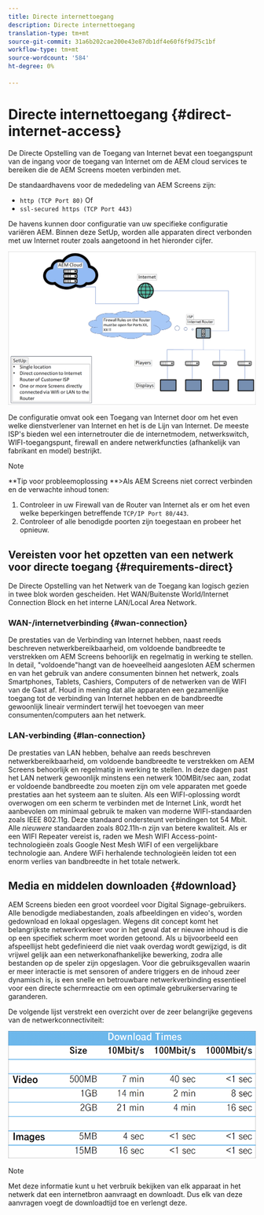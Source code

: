 ```yaml
---
title: Directe internettoegang
description: Directe internettoegang
translation-type: tm+mt
source-git-commit: 31a6b202cae200e43e87db1df4e60f6f9d75c1bf
workflow-type: tm+mt
source-wordcount: '584'
ht-degree: 0%

---
```



# Directe internettoegang {#direct-internet-access}

De Directe Opstelling van de Toegang van Internet bevat een toegangspunt van de ingang voor de toegang van Internet om de AEM cloud services te bereiken die de AEM Screens moeten verbinden met.

De standaardhavens voor de mededeling van AEM Screens zijn:
* `http (TCP Port 80)`
Of
* `ssl-secured https (TCP Port 443)`

De havens kunnen door configuratie van uw specifieke configuratie variëren AEM. Binnen deze SetUp, worden alle apparaten direct verbonden met uw Internet router zoals aangetoond in het hieronder cijfer.

![](/help/assets/direct-access-2.png)

De configuratie omvat ook een Toegang van Internet door om het even welke dienstverlener van Internet en het is de Lijn van Internet. De meeste ISP&#39;s bieden wel een internetrouter die de internetmodem, netwerkswitch, WIFI-toegangspunt, firewall en andere netwerkfuncties (afhankelijk van fabrikant en model) bestrijkt.

>[!NOTE]
>**Tip voor probleemoplossing **>Als AEM Screens niet correct verbinden en de verwachte inhoud tonen:
>
>1. Controleer in uw Firewall van de Router van Internet als er om het even welke beperkingen betreffende `TCP/IP Port 80/443`.
>1. Controleer of alle benodigde poorten zijn toegestaan en probeer het opnieuw.


## Vereisten voor het opzetten van een netwerk voor directe toegang {#requirements-direct}

De Directe Opstelling van het Netwerk van de Toegang kan logisch gezien in twee blok worden gescheiden. Het WAN/Buitenste World/Internet Connection Block en het interne LAN/Local Area Network.

### WAN-/internetverbinding {#wan-connection}

De prestaties van de Verbinding van Internet hebben, naast reeds beschreven netwerkbereikbaarheid, om voldoende bandbreedte te verstrekken om AEM Screens behoorlijk en regelmatig in werking te stellen. In detail, &quot;voldoende&quot;hangt van de hoeveelheid aangesloten AEM schermen en van het gebruik van andere consumenten binnen het netwerk, zoals Smartphones, Tablets, Cashiers, Computers of de netwerken van de WIFI van de Gast af.
Houd in mening dat alle apparaten een gezamenlijke toegang tot de verbinding van Internet hebben en de bandbreedte gewoonlijk lineair vermindert terwijl het toevoegen van meer consumenten/computers aan het netwerk.

### LAN-verbinding {#lan-connection}

De prestaties van LAN hebben, behalve aan reeds beschreven netwerkbereikbaarheid, om voldoende bandbreedte te verstrekken om AEM Screens behoorlijk en regelmatig in werking te stellen. In deze dagen past het LAN netwerk gewoonlijk minstens een netwerk 100MBit/sec aan, zodat er voldoende bandbreedte zou moeten zijn om vele apparaten met goede prestaties aan het systeem aan te sluiten.
Als een WIFI-oplossing wordt overwogen om een scherm te verbinden met de Internet Link, wordt het aanbevolen om minimaal gebruik te maken van moderne WIFI-standaarden zoals IEEE 802.11g. Deze standaard ondersteunt verbindingen tot 54 Mbit. Alle *nieuwere* standaarden zoals 802.11h-n zijn van betere kwaliteit. Als er een WIFI Repeater vereist is, raden we Mesh WIFI Access-point-technologieën zoals Google Nest Mesh WIFI of een vergelijkbare technologie aan.
Andere WiFi herhalende technologieën leiden tot een enorm verlies van bandbreedte in het totale netwerk.

## Media en middelen downloaden {#download}

AEM Screens bieden een groot voordeel voor Digital Signage-gebruikers. Alle benodigde mediabestanden, zoals afbeeldingen en video&#39;s, worden gedownload en lokaal opgeslagen. Wegens dit concept komt het belangrijkste netwerkverkeer voor in het geval dat er nieuwe inhoud is die op een specifiek scherm moet worden getoond.
Als u bijvoorbeeld een afspeellijst hebt gedefinieerd die niet vaak overdag wordt gewijzigd, is dit vrijwel gelijk aan een netwerkonafhankelijke bewerking, zodra alle bestanden op de speler zijn opgeslagen.
Voor die gebruiksgevallen waarin er meer interactie is met sensoren of andere triggers en de inhoud zeer dynamisch is, is een snelle en betrouwbare netwerkverbinding essentieel voor een directe schermreactie om een optimale gebruikerservaring te garanderen.

De volgende lijst verstrekt een overzicht over de zeer belangrijke gegevens van de netwerkconnectiviteit:

![](/help/assets/download-times-direct.png)

>[!NOTE]
>Met deze informatie kunt u het verbruik bekijken van elk apparaat in het netwerk dat een internetbron aanvraagt en downloadt. Dus elk van deze aanvragen voegt de downloadtijd toe en verlengt deze.